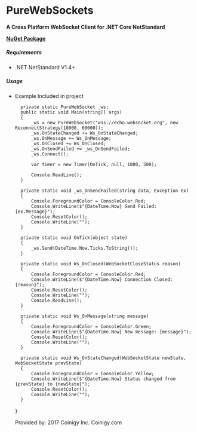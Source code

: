 # PureWebSockets
**A Cross Platform WebSocket Client for .NET Core NetStandard**

**[NuGet Package](https://www.nuget.org/packages/PureWebSockets)**

##### Requirements
* .NET NetStandard V1.4+

##### Usage
* Example Included in project


        private static PureWebSocket _ws;
        public static void Main(string[] args)
        {
            _ws = new PureWebSocket("wss://echo.websocket.org", new ReconnectStrategy(10000, 60000));
            _ws.OnStateChanged += Ws_OnStateChanged;
            _ws.OnMessage += Ws_OnMessage;
            _ws.OnClosed += Ws_OnClosed;
            _ws.OnSendFailed += _ws_OnSendFailed;
            _ws.Connect();

            var timer = new Timer(OnTick, null, 1000, 500);

            Console.ReadLine();
        }

        private static void _ws_OnSendFailed(string data, Exception ex)
        {
            Console.ForegroundColor = ConsoleColor.Red;
            Console.WriteLine($"{DateTime.Now} Send Failed: {ex.Message}");
            Console.ResetColor();
            Console.WriteLine("");
        }

        private static void OnTick(object state)
        {
            _ws.Send(DateTime.Now.Ticks.ToString());
        }

        private static void Ws_OnClosed(WebSocketCloseStatus reason)
        {
            Console.ForegroundColor = ConsoleColor.Red;
            Console.WriteLine($"{DateTime.Now} Connection Closed: {reason}");
            Console.ResetColor();
            Console.WriteLine("");
            Console.ReadLine();
        }

        private static void Ws_OnMessage(string message)
        {
            Console.ForegroundColor = ConsoleColor.Green;
            Console.WriteLine($"{DateTime.Now} New message: {message}");
            Console.ResetColor();
            Console.WriteLine("");
        }

        private static void Ws_OnStateChanged(WebSocketState newState, WebSocketState prevState)
        {
            Console.ForegroundColor = ConsoleColor.Yellow;
            Console.WriteLine($"{DateTime.Now} Status changed from {prevState} to {newState}");
            Console.ResetColor();
            Console.WriteLine("");
        }
    }
  
  Provided by: 2017 Coinigy Inc. Coinigy.com